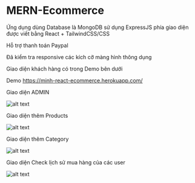 # MERN-Ecommerce

Ứng dụng dùng Database là MongoDB sử dụng ExpressJS phía giao diện được viết bằng React + TailwindCSS/CSS

Hỗ trợ thanh toán Paypal

Đã kiểm tra responsive các kích cỡ màng hình thông dụng

Giao diện khách hàng có trong Demo bên dưới 

Demo https://minh-react-ecommerce.herokuapp.com/

Giao diện ADMIN

![alt text](https://res.cloudinary.com/anh-minh/image/upload/v1627641420/Demo/1_owgwat.png)

Giao diện thêm Products

![alt text](https://res.cloudinary.com/anh-minh/image/upload/v1627641576/Demo/2_lrsrij.png)

Giao diện thêm Category

![alt text](https://res.cloudinary.com/anh-minh/image/upload/v1627641638/Demo/3_tbmmaw.png)

Giao diện Check lịch sử mua hàng của các user

![alt text](https://res.cloudinary.com/anh-minh/image/upload/v1627641774/Demo/4_wzwfnr.png)

